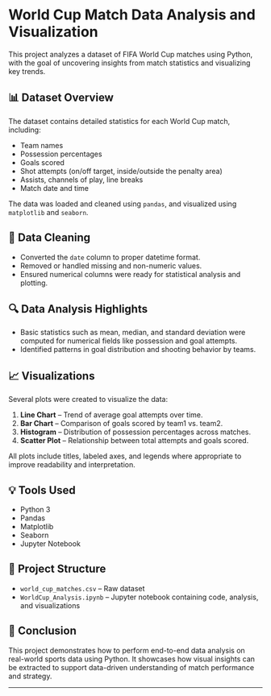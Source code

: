 # World Cup Match Data Analysis and Visualization

This project analyzes a dataset of FIFA World Cup matches using Python, with the goal of uncovering insights from match statistics and visualizing key trends.

## 📊 Dataset Overview

The dataset contains detailed statistics for each World Cup match, including:

- Team names
- Possession percentages
- Goals scored
- Shot attempts (on/off target, inside/outside the penalty area)
- Assists, channels of play, line breaks
- Match date and time

The data was loaded and cleaned using `pandas`, and visualized using `matplotlib` and `seaborn`.

## 🧹 Data Cleaning

- Converted the `date` column to proper datetime format.
- Removed or handled missing and non-numeric values.
- Ensured numerical columns were ready for statistical analysis and plotting.

## 🔍 Data Analysis Highlights

- Basic statistics such as mean, median, and standard deviation were computed for numerical fields like possession and goal attempts.
- Identified patterns in goal distribution and shooting behavior by teams.

## 📈 Visualizations

Several plots were created to visualize the data:

1. **Line Chart** – Trend of average goal attempts over time.
2. **Bar Chart** – Comparison of goals scored by team1 vs. team2.
3. **Histogram** – Distribution of possession percentages across matches.
4. **Scatter Plot** – Relationship between total attempts and goals scored.

All plots include titles, labeled axes, and legends where appropriate to improve readability and interpretation.

## 💡 Tools Used

- Python 3
- Pandas
- Matplotlib
- Seaborn
- Jupyter Notebook

## 📁 Project Structure

- `world_cup_matches.csv` – Raw dataset
- `WorldCup_Analysis.ipynb` – Jupyter notebook containing code, analysis, and visualizations

## 📌 Conclusion

This project demonstrates how to perform end-to-end data analysis on real-world sports data using Python. It showcases how visual insights can be extracted to support data-driven understanding of match performance and strategy.

---

